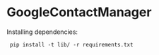 # GoogleContactManager
  
  Installing dependencies:
   
     pip install -t lib/ -r requirements.txt

